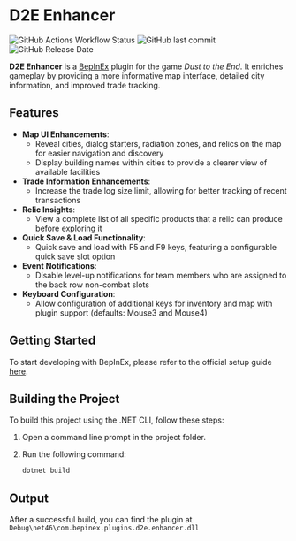 # D2E Enhancer

![GitHub Actions Workflow Status](https://img.shields.io/github/actions/workflow/status/r0ute/d2e-enhancer/dotnet.yml)
![GitHub last commit](https://img.shields.io/github/last-commit/r0ute/d2e-enhancer)
![GitHub Release Date](https://img.shields.io/github/release-date/r0ute/d2e-enhancer)

**D2E Enhancer** is a [BepInEx](https://docs.bepinex.dev) plugin for the game _Dust to the End_. It enriches gameplay by providing a more informative map interface, detailed city information, and improved trade tracking.

## Features

- **Map UI Enhancements**:
  - Reveal cities, dialog starters, radiation zones, and relics on the map for easier navigation and discovery
  - Display building names within cities to provide a clearer view of available facilities
- **Trade Information Enhancements**:
  - Increase the trade log size limit, allowing for better tracking of recent transactions
- **Relic Insights**:
  - View a complete list of all specific products that a relic can produce before exploring it
- **Quick Save & Load Functionality**:
  - Quick save and load with F5 and F9 keys, featuring a configurable quick save slot option
- **Event Notifications**:
  - Disable level-up notifications for team members who are assigned to the back row non-combat slots
- **Keyboard Configuration**:
  - Allow configuration of additional keys for inventory and map with plugin support (defaults: Mouse3 and Mouse4)


## Getting Started

To start developing with BepInEx, please refer to the official setup guide [here](https://docs.bepinex.dev/articles/dev_guide/plugin_tutorial/1_setup.html).

## Building the Project

To build this project using the .NET CLI, follow these steps:

1. Open a command line prompt in the project folder.
2. Run the following command:

   ```bash
   dotnet build
   ```

## Output

After a successful build, you can find the plugin at `Debug\net46\com.bepinex.plugins.d2e.enhancer.dll`
